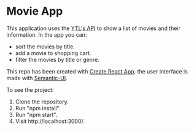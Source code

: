 # Movie App

This application uses the [YTL's API](https://yts.am/api) to show a list of movies and their information.
In the app you can:
- sort the movies by title.
- add a movie to shopping cart.
- filter the movies by title or genre.

This repo has been created with [Create React App](https://github.com/facebookincubator/create-react-app).
the user interface is made with [Semantic-UI](https://github.com/Semantic-Org/Semantic-UI).

To see the project:
1. Clone the repository.
2. Run "npm install".
3. Run "npm start".
4. Visit http://localhost:3000/.
